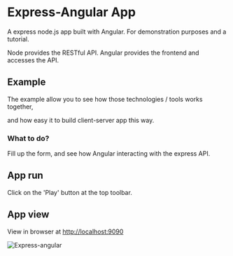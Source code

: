# Express-Angular App

A express node.js app built with Angular. For demonstration purposes and a tutorial.

Node provides the RESTful API. Angular provides the frontend and accesses the API.



## Example

The example allow you to see how those technologies / tools works together,

and how easy it to build client-server app this way.

### What to do?

Fill up the form, and see how Angular interacting with the express API.

## App run

Click on the 'Play' button at the top toolbar.

## App view

View in browser at [http://localhost:9090](http://localhost:9090)


![Express-angular](http://i.imgur.com/BjXZgWs.png)
